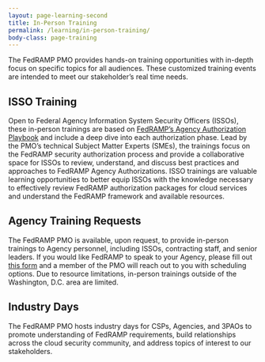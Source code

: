 ```yaml
---
layout: page-learning-second
title: In-Person Training
permalink: /learning/in-person-training/
body-class: page-training
---
```



The FedRAMP PMO provides hands-on training opportunities with in-depth focus on specific topics for all audiences. These customized training events are intended to meet our stakeholder’s real time needs. 

<h2>ISSO Training </h2>
<p>Open to Federal Agency Information System Security Officers (ISSOs), these in-person trainings are based on <a href="https://www.fedramp.gov/assets/resources/documents/Agency_Authorization_Playbook.pdf">FedRAMP’s Agency Authorization Playbook</a> and include a deep dive into each authorization phase. Lead by the PMO’s technical Subject Matter Experts (SMEs), the trainings focus on the FedRAMP security authorization process and provide a collaborative space for ISSOs to review, understand, and discuss best practices and approaches to FedRAMP Agency Authorizations. ISSO trainings are valuable learning opportunities to better equip ISSOs with the knowledge necessary to effectively review FedRAMP authorization packages for cloud services and understand the FedRAMP framework and available resources.</p>

<h2>Agency Training Requests</h2>
<p>The FedRAMP PMO is available, upon request, to provide in-person trainings to Agency personnel, including ISSOs, contracting staff, and senior leaders. If you would like FedRAMP to speak to your Agency, please fill out <a href="https://docs.google.com/forms/d/e/1FAIpQLSc022xd1TdwmWSjD6z6QJZpU7i3lH5AO-tzyTV_vGh0rdZzNQ/viewform?usp=sf_link">this form</a> and a member of the PMO will reach out to you with scheduling options. Due to resource limitations, in-person trainings outside of the Washington, D.C. area are limited.
</p>


<h2>Industry Days</h2>
<p>The FedRAMP PMO hosts industry days for CSPs, Agencies, and 3PAOs to promote understanding of FedRAMP requirements, build relationships across the cloud security community, and address topics of interest to our stakeholders. </p>
